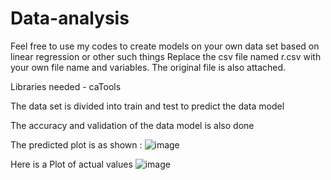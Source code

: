 # Data-analysis



Feel free to use my codes to create models on your own data set based on linear regression or other such things 
Replace the csv file named r.csv with your own file name and variables. The original file is also attached.

Libraries needed - caTools


The data set is divided into train and test to predict the data model

The accuracy and validation of the data model is also done 


The predicted plot is as shown : 
![image](https://user-images.githubusercontent.com/60531155/110801085-e0a2a380-82a2-11eb-98b7-c81c853731f9.png)

Here is a Plot of actual values
![image](https://user-images.githubusercontent.com/60531155/110801960-be5d5580-82a3-11eb-8d90-ebf8a7cfaddc.png)
